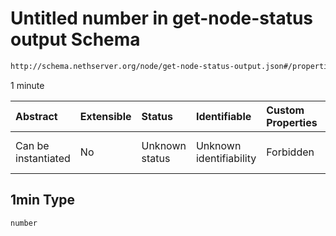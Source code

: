 # Untitled number in get-node-status output Schema

```txt
http://schema.nethserver.org/node/get-node-status-output.json#/properties/load/properties/1min
```

1 minute

| Abstract            | Extensible | Status         | Identifiable            | Custom Properties | Additional Properties | Access Restrictions | Defined In                                                                              |
| :------------------ | :--------- | :------------- | :---------------------- | :---------------- | :-------------------- | :------------------ | :-------------------------------------------------------------------------------------- |
| Can be instantiated | No         | Unknown status | Unknown identifiability | Forbidden         | Allowed               | none                | [get-node-status-output.json*](node/get-node-status-output.json "open original schema") |

## 1min Type

`number`
